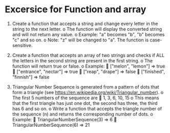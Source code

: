# Excersice for Function and array


1.	Create a function that accepts a string and change every letter in the string to the next letter.
o	The function will display the converted string and will not return any value.
o	Example: "a" becomes "b", "b" becomes "c" and so on.
o	Note: "z" will be changed to "a". The function is case-sensitive.

2.	Create a function that accepts an array of two strings and checks if ALL the letters in the second string are present in the first string.
o	The function will return true or false.
o	Example: 
	["melon", "lemon"] => true
	["entrance", "nectar"] => true
	["reap", "drape"] => false
	["finished", "finnish"] => false

3.	Triangular Number Sequence is generated from a pattern of dots that form a triangle (see https://en.wikipedia.org/wiki/Triangular_number). 
o	The first 5 numbers of the sequence are 
	1, 3, 6, 10, 15
o	This means that the first triangle has just one dot, the second has three, the third has 6 and so on.
o	Write a function that accepts the triangle number of the sequence (n) and returns the corresponding number of dots.
o	Example: 
	TriangularNumberSequence(3) => 6
	TriangularNumberSequence(6) => 21
